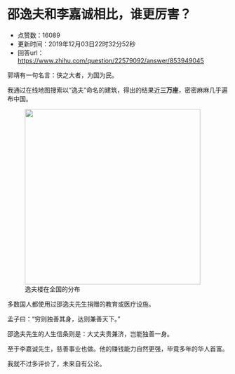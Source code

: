 # 邵逸夫和李嘉诚相比，谁更厉害？
- 点赞数：16089
- 更新时间：2019年12月03日22时32分52秒
- 回答url：https://www.zhihu.com/question/22579092/answer/853949045
<body>
 <p data-pid="x4Hk5bGh">郭靖有一句名言：侠之大者，为国为民。</p>
 <p data-pid="5CDreFoT">我通过在线地图搜索以“逸夫”命名的建筑，得出的结果近<b>三万座</b>，密密麻麻几乎遍布中国。</p>
 <figure data-size="normal">
  <img src="https://pic1.zhimg.com/50/v2-887a9a21854ac7a1c1dfe3d2e2ab03c4_720w.jpg?source=1940ef5c" data-size="normal" data-rawwidth="400" data-rawheight="306" data-original-token="v2-cec9b5e449af61389a6a3aa396ed7753" data-default-watermark-src="https://picx.zhimg.com/50/v2-c560386b355039d7ae6fa659ab7641b4_720w.jpg?source=1940ef5c" class="content_image" width="400">
  <figcaption>
   逸夫楼在全国的分布
  </figcaption>
 </figure>
 <p data-pid="tik_2Dq2">多数国人都使用过邵逸夫先生捐赠的教育或医疗设施。</p>
 <p data-pid="bzN9mum2">孟子曰：“穷则独善其身，达则兼善天下。”</p>
 <p data-pid="7jkDpV1Y">邵逸夫先生的人生信条则是：大丈夫贵兼济，岂能独善一身。</p>
 <p data-pid="4-J3mm2s">至于李嘉诚先生，慈善事业也做。他的赚钱能力自然更强，毕竟多年的华人首富。</p>
 <p data-pid="8klFFmOT">我就不过多评价了，未来自有公论。</p>
</body>